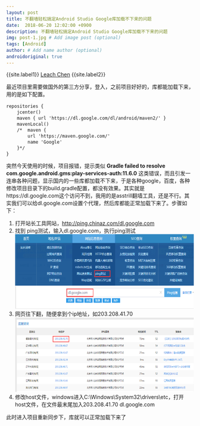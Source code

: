 ```yaml
---
layout: post
title: 不翻墙轻松搞定Android Studio Google库加载不下来的问题
date:  2018-06-20 12:02:00 +0900  
description: 不翻墙轻松搞定Android Studio Google库加载不下来的问题
img: post-1.jpg # Add image post (optional)
tags: [Android]
author: # Add name author (optional)
androidoriginal: true
---
```


{{site.label1}} <a href="https://github.com/leach-chen/leach-chen.github.io/" target="\_blank">Leach Chen</a> {{site.label2}}

最近项目里需要做国外的第三方分享，登入，之前项目好好的，库都能加载下来，用的是如下配置。
```
repositories {
    jcenter()
    maven { url 'https://dl.google.com/dl/android/maven2/' }
    mavenLocal()
    /*  maven {
        url 'https://maven.google.com/'
        name 'Google'
    }*/
}
```
突然今天使用的时候，项目报错，提示类似 **Gradle failed to resolve com.google.android.gms:play-services-auth:11.6.0** 这类错误，而且引发一连串各种问题，显示国内的一些库都加载不下来，于是各种google，百度，各种修改项目目录下的build.gradle配置，都没有效果。其实就是https://dl.google.com这个访问不到，我用的是asstrill翻墙工具，还是不行。其实我们可以给dl.google.com设置个代理，然后库都能正常加载下来了。步骤如下：

1. 打开站长工具网站，<a href="http://ping.chinaz.com/dl.google.com" style="text-decoration: none;" target="\_blank"  title="点击前往">http://ping.chinaz.com/dl.google.com</a><br>
1. 找到 ping测试，输入dl.google.com，执行ping测试
<img src="/assets/img/blog/androidoriginal/compile/1.jpg" height = "200px"/><br>
1. 网页往下翻，随便拿到个ip地址，如203.208.41.70
<img src="/assets/img/blog/androidoriginal/compile/2.jpg" height = "200px"/><br>
1. 修改host文件，windows进入C:\Windows\System32\drivers\etc，打开host文件，在文件最末尾加入203.208.41.70 dl.google.com<br>

此时进入项目重新同步下，库就可以正常加载下来了
